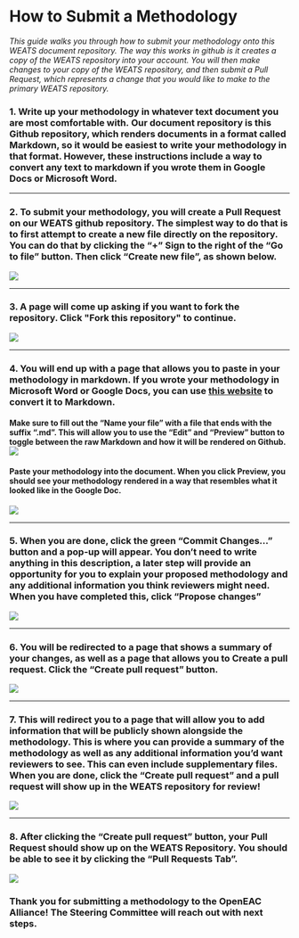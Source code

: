 # How to Submit a Methodology

_This guide walks you through how to submit your methodology onto this WEATS document repository. The way this works in github is it creates a copy of the WEATS repository into your account. You will then make changes to your copy of the WEATS repository, and then submit a Pull Request, which represents a change that you would like to make to the primary WEATS repository._

### 1. Write up your methodology in whatever text document you are most comfortable with. Our document repository is this Github repository, which renders documents in a format called Markdown, so it would be easiest to write your methodology in that format. However, these instructions include a way to convert any text to markdown if you wrote them in Google Docs or Microsoft Word.
---
### 2. To submit your methodology, you will create a Pull Request on our WEATS github repository. The simplest way to do that is to first attempt to create a new file directly on the repository. You can do that by clicking the “+” Sign to the right of the “Go to file” button. Then click “Create new file”, as shown below.

![](https://lh7-us.googleusercontent.com/docsz/AD_4nXdpDybDNdUG2cROGZ4nsXy6eLqg4N5mrkCPoRbJVT2wB7BMnbk2-6WKJoJunsulNDT5IvNPfsKK2oDy17ryknZFoabEit0lVuEhePYukCxAgnp9GdZI0cXtfsQc4OLbhKcgeXWOjkOLULUpd9tvOTR5IUD0?key=aRRrnxOzZnP06EN6jI_DLw)

---
### 3. A page will come up asking if you want to fork the repository. Click "Fork this repository" to continue.

![](https://lh7-us.googleusercontent.com/docsz/AD_4nXcGe39uDShfX5nv0vVXYbp3weMzhgsVYmgfvqRvH5_Td6wQm4OJlVz8zYzJLNJF3n3pq34R5IGTwpg7KwyXPHatulTStijS0yhQThtnsBOOu4a5kjmv2gP1AiiSozt8tdYW9jSD9NCTrqzYejugp3fG96qY?key=aRRrnxOzZnP06EN6jI_DLw)

---
### 4. You will end up with a page that allows you to paste in your methodology in markdown. If you wrote your methodology in Microsoft Word or Google Docs, you can use [this website](https://gdoc2md.com/) to convert it to Markdown.

#### Make sure to fill out the “Name your file” with a file that ends with the suffix “.md”. This will allow you to use the “Edit” and “Preview” button to toggle between the raw Markdown and how it will be rendered on Github.![](https://lh7-us.googleusercontent.com/docsz/AD_4nXdMSswetj5f0tL0g2bveBFTQWYQYV9SdtCCGE2L7XizxDXh6_dRaYsXjhJYlrsB19zB8yXFUBBBeSeVB5UqKrYgMkTPjwAB6_PBbZjD6w7DjlQDMmY3-fFqc5_u1HAaeHPqVHWctKiKr9VO4J5bNCWJmp_V?key=aRRrnxOzZnP06EN6jI_DLw)

#### Paste your methodology into the document. When you click Preview, you should see your methodology rendered in a way that resembles what it looked like in the Google Doc.

![](https://lh7-us.googleusercontent.com/docsz/AD_4nXfX0ETT1q6niLmBl7ZHSELFaPVAbYyjPmsoIySCzj_l1_aFstAVenPlQwqB-h8LPr7gh2q9wEiBrEpHFsw8uh1Iw3fY_3gsq0J0LfNrF-nMYEZRT10CFnicIl37YG3W2Y6wLo2hk7_Ib3-Im44Wnuo5vC8?key=aRRrnxOzZnP06EN6jI_DLw)

---
### 5. When you are done, click the green “Commit Changes…” button and a pop-up will appear. You don’t need to write anything in this description, a later step will provide an opportunity for you to explain your proposed methodology and any additional information you think reviewers might need. When you have completed this, click “Propose changes”

![](https://lh7-us.googleusercontent.com/docsz/AD_4nXc41Q4YEC5L0BpzGcVIwDkSu4l-TSTRM38lZAJNG1DsjoAvii0qdayAetOy0VXgZgSvhAAo-aheXkyuGlODjwWIDECJ_1xU0acZgAg4xi2i5Asen7cIxz_ybBoXIdq3cD4COW5U6FqoP9Gt6b6DhyYw2tU?key=aRRrnxOzZnP06EN6jI_DLw)

---
### 6. You will be redirected to a page that shows a summary of your changes, as well as a page that allows you to Create a pull request. Click the “Create pull request” button.

![](https://lh7-us.googleusercontent.com/docsz/AD_4nXdtoXo2hYGrXs49zi08ESMZd1IVl6bfGt7WKJ001TWw1wdNgzIKIkei1SV0wzBWbxzEY7LUpDh5dh6JIIFhz_lYdmJe-HJFjQ03U05Nb40WeOTv74yuGJsySFPYhRmvbmwct30DBDtXwJA3lVDTqs-RgaTs?key=aRRrnxOzZnP06EN6jI_DLw)

---
### 7. This will redirect you to a page that will allow you to add information that will be publicly shown alongside the methodology. This is where you can provide a summary of the methodology as well as any additional information you’d want reviewers to see. This can even include supplementary files. When you are done, click the “Create pull request” and a pull request will show up in the WEATS repository for review!

![](https://lh7-us.googleusercontent.com/docsz/AD_4nXcjDZ84C83-h-i4HA94k99InZlpXrEZfp0IzTKyZTZrnX8ndZUCusyBY7VaT6MzDF2_kzIEgy9m3-BT4a0aYW9a83SL2ZQSva4XCb_YWuWJXeTFGnz6xhpmnw8e047cDs9vWtHHWtooPo-0U-Zh5x0YcDdN?key=aRRrnxOzZnP06EN6jI_DLw)

---
### 8. After clicking the “Create pull request” button, your Pull Request should show up on the WEATS Repository. You should be able to see it by clicking the “Pull Requests Tab”.

![](https://lh7-us.googleusercontent.com/docsz/AD_4nXfEF_yqz7fCMPrz2Z-AMf4cxHtIphRQLcTAdAAtWJCsE_rC-nHal-7sigLRpJ24g9VspkwYaeCWnqtaynlzvQySuUYRqC6qWb4NGMF3tkdy2YqQkq5LchsCidHYQ-PP0BlL9yL3KIdWWN3yJtNecSDru84?key=aRRrnxOzZnP06EN6jI_DLw)

### Thank you for submitting a methodology to the OpenEAC Alliance! The Steering Committee will reach out with next steps.
